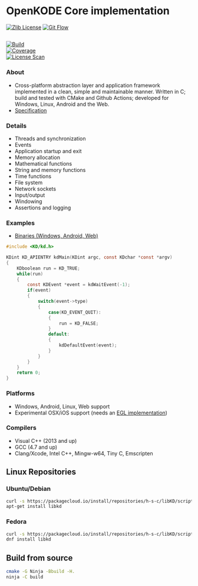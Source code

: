 # OpenKODE Core implementation
[![Zlib License](https://img.shields.io/:license-zlib-blue.svg)](https://opensource.org/licenses/Zlib)
[![Git Flow](https://img.shields.io/:standard-gitflow-green.svg)](http://nvie.com/git-model)

##
[![Build](https://img.shields.io/github/workflow/status/h-s-c/libKD/build%20and%20run%20tests)](https://github.com/h-s-c/libKD/actions)  
[![Coverage](https://img.shields.io/codecov/c/github/h-s-c/libKD/develop.svg?label=coverage)](https://codecov.io/gh/h-s-c/libKD)  
[![License Scan](https://app.fossa.com/api/projects/git%2Bgithub.com%2Fh-s-c%2FlibKD.svg?type=shield)](https://app.fossa.com/projects/git%2Bgithub.com%2Fh-s-c%2FlibKD?ref=badge_shield)

### About
-   Cross-platform abstraction layer and application framework implemented in a clean, simple and maintainable manner. Written in C; build and tested with CMake and Github Actions; developed for Windows, Linux, Android and the Web.
-   [Specification](https://www.khronos.org/registry/kode/)

### Details
-   Threads and synchronization
-   Events
-   Application startup and exit
-   Memory allocation
-   Mathematical functions
-   String and memory functions
-   Time functions
-   File system
-   Network sockets
-   Input/output
-   Windowing
-   Assertions and logging

### Examples
-   [Binaries (Windows, Android, Web)](https://h-s-c.github.io/libkd/)

```C
#include <KD/kd.h>

KDint KD_APIENTRY kdMain(KDint argc, const KDchar *const *argv)
{
    KDboolean run = KD_TRUE;
    while(run)
    {
        const KDEvent *event = kdWaitEvent(-1);
        if(event)
        {
            switch(event->type)
            {
                case(KD_EVENT_QUIT):
                {
                    run = KD_FALSE;
                }
                default:
                {
                    kdDefaultEvent(event);
                }
            }
        }
    }
    return 0;
}
```

### Platforms
-   Windows, Android, Linux, Web support
-   Experimental OSX/iOS support (needs an [EGL implementation](https://github.com/davidandreoletti/libegl/))

### Compilers
-   Visual C++ (2013 and up)
-   GCC (4.7 and up)
-   Clang/Xcode, Intel C++, Mingw-w64, Tiny C, Emscripten

## Linux Repositories
### Ubuntu/Debian
```bash
curl -s https://packagecloud.io/install/repositories/h-s-c/libKD/script.deb.sh | sudo bash
apt-get install libkd
```

### Fedora
```bash
curl -s https://packagecloud.io/install/repositories/h-s-c/libKD/script.rpm.sh | sudo bash
dnf install libkd
```

## Build from source
```bash
cmake -G Ninja -Bbuild -H.
ninja -C build
```